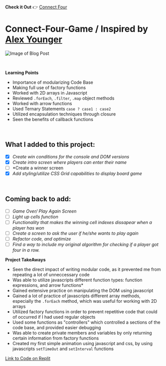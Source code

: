 **Check it Out** :point_right: [Connect Four](https://babb2000.github.io/Connect-Four-Game/)

# Connect-Four-Game / Inspired by [Alex Younger](https://github.com/fortypercenttitanium)

![Image of Blog Post](Images/Connect_FourGame.png)

<br>

**Learning Points**
* Importance of modularizing Code Base
* Making full use of factory functions
* Worked with 2D arrays in Javascript
* Reviewed `.forEach`, `.filter`, `.map` object methods
* Worked with arrow functions
* Used Ternary Statements `case ? case1 : case2`
* Utilized encapsulation techniques through closure
* Seen the benefits of callback functions
<br>


## What I added to this project:
- [X] *Create win conditions for the console and DOM versions*
- [X] *Create intro screen where players can enter their name*
- [ ] *Create a winner screen
- [X] *Add styling/utilize CSS Grid capabilities to display board game*
<br>

## Coming back to add:
- [ ] *Game Over/ Play Again Screen*
- [ ] *Light up cells function*
- [ ] *Functionality that makes the winning cell indexes dissapear when a player has won*
- [ ] *Create a screen to ask the user if he/she wants to play again*
- [ ] *Refactor code, and optimize*
- [ ] *Find a way to include my original algorithm for checking if a player got four in a row.*

**Project TakeAways**
* Seen the direct impact of writing modular code, as it prevented me from repeating a lot of unneccessary code
* Was able to utilize javascripts different function types: function expressions, and arrow functions*
* Gained extensive practice on manipulating the DOM using javascript 
* Gained a lot of practice of javascripts different array methods, especially the `.forEach` method, which was useful for working with 2D arrays
* Utilized factory functions in order to prevent repetitive code that could of occurred if I had used regular objects
* Used some functions as "controllers" which controlled a sections of the code base, and provided easier debugging
* Was able to create private members and variables by only returning certain information from factory functions
* Created my first simple animation using javascript and css, by using javascripts `setTimeOut` and `setInterval` functions





[Link to Code on Replit](https://replit.com/@40percentzinc/ConnectFourWithDOMSkeleton)





